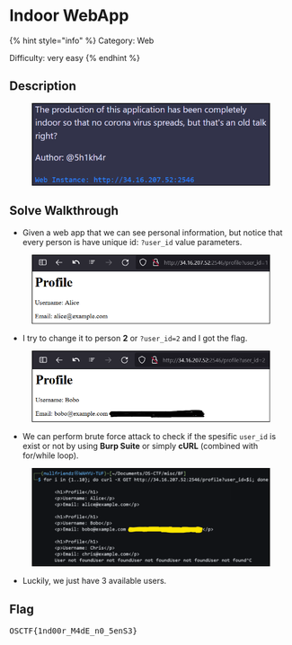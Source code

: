 # Indoor WebApp

{% hint style="info" %}
Category: Web

Difficulty: very easy
{% endhint %}

## Description

<figure><img src="../../.gitbook/assets/image (17).png" alt=""><figcaption></figcaption></figure>

## Solve Walkthrough

* Given a web app that we can see personal information, but notice that every person is have unique id: `?user_id` value parameters.

<figure><img src="../../.gitbook/assets/image (18).png" alt=""><figcaption></figcaption></figure>

* I try to change it to person **2** or `?user_id=2` and I got the flag.

<figure><img src="../../.gitbook/assets/image (19).png" alt=""><figcaption></figcaption></figure>

* We can perform brute force attack to check if the spesific `user_id` is exist or not by using **Burp Suite** or simply **cURL** (combined with for/while loop).

<figure><img src="../../.gitbook/assets/image (20).png" alt=""><figcaption></figcaption></figure>

* Luckily, we just have 3 available users.

## Flag

<kbd>OSCTF{1nd00r\_M4dE\_n0\_5enS3}</kbd>
